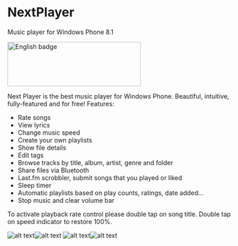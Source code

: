 # NextPlayer
Music player for Windows Phone 8.1

<a href='//www.microsoft.com/store/apps/9nblggh1xmtz?ocid=badge'><img width='300' height='100' src='https://assets.windowsphone.com/85864462-9c82-451e-9355-a3d5f874397a/English_get-it-from-MS_InvariantCulture_Default.png' alt='English badge'/></a>

Next Player is the best music player for Windows Phone.
Beautiful, intuitive, fully-featured and for free!
Features:
- Rate songs
- View lyrics
- Change music speed
- Create your own playlists
- Show file details
- Edit tags
- Browse tracks by title, album, artist, genre and folder
- Share files via Bluetooth
- Last.fm scrobbler, submit songs that you played or liked
- Sleep timer
- Automatic playlists based on play counts, ratings, date added...
- Stop music and clear volume bar

To activate playback rate control please double tap on song title.
Double tap on speed indicator to restore 100%.

![alt text](https://store-images.s-microsoft.com/image/apps.48117.13510798886180032.f3c00b56-242e-405c-9e30-ce315af3adfa.ba585f59-9618-4e25-85be-28398a53a61f?w=443&h=788&q=60 "Now playing")![alt text](https://store-images.s-microsoft.com/image/apps.64630.13510798886180032.022635f9-33ce-4fe3-8621-77fce6fbf30d.82308c19-0f53-4f9e-9129-1518c42077f7?w=443&h=788&q=60 "Albums")
![alt text](https://store-images.s-microsoft.com/image/apps.46340.13510798886180032.cdcfcfb3-772d-458c-877a-a991208d38ef.331f6513-084c-4500-a287-9f4ea2c0da30?w=443&h=788&q=60 "Main page")![alt text](https://store-images.s-microsoft.com/image/apps.22208.13510798886180032.9e28d39f-bc85-4439-9c91-7b39be652580.da712b64-dbc2-4a57-b328-72344072c821?w=443&h=788&q=60 "Search")
